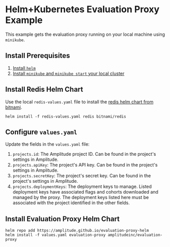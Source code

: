 # Helm+Kubernetes Evaluation Proxy Example

This example gets the evaluation proxy running on your local machine using `minikube`.

## Install Prerequisites

1. [Install `helm`](https://helm.sh/docs/intro/install/)
2. [Install `minikube` and `minikube start` your local cluster](https://minikube.sigs.k8s.io/docs/start/)

## Install Redis Helm Chart

Use the local `redis-values.yaml` file to install the [redis helm chart from bitnami](https://github.com/bitnami/charts/tree/main/bitnami/redis/).

```
helm install -f redis-values.yaml redis bitnami/redis
```

## Configure `values.yaml`

Update the fields in the `values.yaml` file:
1. `projects.id`: The Amplitude project ID. Can be found in the project's settings in Amplitude.
2. `projects.apiKey`: The project's API key. Can be found in the project's settings in Amplitude.
3. `projects.secretKey`: The project's secret key. Can be found in the project's settings in Amplitude.
4. `projects.deploymentKeys`: The deployment keys to manage. Listed deployment keys have associated flags and cohorts downloaded and managed by the proxy. The deployment keys listed here must be associated with the project identified in the other fields.

## Install Evaluation Proxy Helm Chart

```
helm repo add https://amplitude.github.io/evaluation-proxy-helm
helm install -f values.yaml evaluation-proxy amplitudeinc/evaluation-proxy
```
